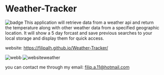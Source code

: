 # Weather-Tracker
![badge](https://img.shields.io/badge/license-MIT-green)
This application will retrieve data from a weather api and return the temperature along with other weather data from a specified geographic location. It will show a 5 day forcast and save previous searches to your local storage and display them for quick access.

website: https://filipalh.github.io/Weather-Tracker/

![webb](https://user-images.githubusercontent.com/89649055/137244468-e4019f29-57e6-404b-8866-1bc9f46f598a.png)
![websiteweather](https://user-images.githubusercontent.com/89649055/135700449-19bef6e5-25e3-4e6c-85d5-5af8a473ffbb.png)

you can contact me through my email: filip.a.11@hotmail.com
